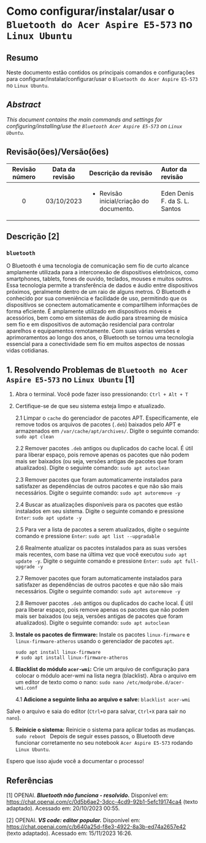 # Como configurar/instalar/usar o `Bluetooth do Acer Aspire E5-573` no `Linux Ubuntu`

## Resumo

Neste documento estão contidos os principais comandos e configurações para configurar/instalar/configurar/usar o `Bluetooth do Acer Aspire E5-573` no `Linux Ubuntu`.

## _Abstract_

_This document contains the main commands and settings for configuring/installing/use the `Bluetooth Acer Aspire E5-573` on `Linux Ubuntu`._

## Revisão(ões)/Versão(ões)

|Revisão número|Data da revisão|Descrição da revisão|Autor da revisão|
|:-:|:-:|:-|:-|
|0|03/10/2023|<ul><li>Revisão inicial/criação do documento.</li></ul>|Eden Denis F. da S. L. Santos|

## Descrição [2]

### `bluetooth`

O Bluetooth é uma tecnologia de comunicação sem fio de curto alcance amplamente utilizada para a interconexão de dispositivos eletrônicos, como smartphones, tablets, fones de ouvido, teclados, mouses e muitos outros. Essa tecnologia permite a transferência de dados e áudio entre dispositivos próximos, geralmente dentro de um raio de alguns metros. O Bluetooth é conhecido por sua conveniência e facilidade de uso, permitindo que os dispositivos se conectem automaticamente e compartilhem informações de forma eficiente. É amplamente utilizado em dispositivos móveis e acessórios, bem como em sistemas de áudio para streaming de música sem fio e em dispositivos de automação residencial para controlar aparelhos e equipamentos remotamente. Com suas várias versões e aprimoramentos ao longo dos anos, o Bluetooth se tornou uma tecnologia essencial para a conectividade sem fio em muitos aspectos de nossas vidas cotidianas.


## 1. Resolvendo Problemas de `Bluetooth no Acer Aspire E5-573` no `Linux Ubuntu` [1]

1. Abra o terminal. Você pode fazer isso pressionando: `Ctrl + Alt + T`


2. Certifique-se de que seu sistema esteja limpo e atualizado.

    2.1 Limpar o `cache` do gerenciador de pacotes APT. Especificamente, ele remove todos os arquivos de pacotes (`.deb`) baixados pelo APT e armazenados em `/var/cache/apt/archives/`. Digite o seguinte comando: `sudo apt clean` 
    
    2.2 Remover pacotes `.deb` antigos ou duplicados do cache local. É útil para liberar espaço, pois remove apenas os pacotes que não podem mais ser baixados (ou seja, versões antigas de pacotes que foram atualizados). Digite o seguinte comando: `sudo apt autoclean`

    2.3 Remover pacotes que foram automaticamente instalados para satisfazer as dependências de outros pacotes e que não são mais necessários. Digite o seguinte comando: `sudo apt autoremove -y`

    2.4 Buscar as atualizações disponíveis para os pacotes que estão instalados em seu sistema. Digite o seguinte comando e pressione `Enter`: `sudo apt update -y`

    2.5 Para ver a lista de pacotes a serem atualizados, digite o seguinte comando e pressione `Enter`:  `sudo apt list --upgradable`

    2.6 Realmente atualizar os pacotes instalados para as suas versões mais recentes, com base na última vez que você executou `sudo apt update -y`. Digite o seguinte comando e pressione `Enter`: `sudo apt full-upgrade -y`

    2.7 Remover pacotes que foram automaticamente instalados para satisfazer as dependências de outros pacotes e que não são mais necessários. Digite o seguinte comando: `sudo apt autoremove -y`

    2.8 Remover pacotes `.deb` antigos ou duplicados do cache local. É útil para liberar espaço, pois remove apenas os pacotes que não podem mais ser baixados (ou seja, versões antigas de pacotes que foram atualizados). Digite o seguinte comando: `sudo apt autoclean`

3. **Instale os pacotes de firmware:** Instale os pacotes `linux-firmware` e `linux-firmware-atheros` usando o gerenciador de pacotes `apt`.

    ```
    sudo apt install linux-firmware
    # sudo apt install linux-firmware-atheros
    ```

4. **Blacklist do módulo `acer-wmi`:** Crie um arquivo de configuração para colocar o módulo acer-wmi na lista negra (blacklist). Abra o arquivo em um editor de texto como o nano: `sudo nano /etc/modprobe.d/acer-wmi.conf`

    4.1 **Adicione a seguinte linha ao arquivo e salve:** `blacklist acer-wmi`

Salve o arquivo e saia do editor (`Ctrl+O` para salvar, `Ctrl+X` para sair no `nano`).

5. **Reinicie o sistema:** Reinicie o sistema para aplicar todas as mudanças. `sudo reboot
`
Depois de seguir esses passos, o Bluetooth deve funcionar corretamente no seu notebook `Acer Aspire E5-573` rodando `Linux Ubuntu`.

Espero que isso ajude você a documentar o processo!

## Referências

[1] OPENAI. ***Bluetooth não funciona - resolvido.*** Disponível em: <https://chat.openai.com/c/0d5b6ae2-3dcc-4cd9-92b1-5efc19174ca4> (texto adaptado). Acessado em: 20/10/2023 00:55.

[2] OPENAI. ***VS code: editor popular.*** Disponível em: <https://chat.openai.com/c/b640a25d-f8e3-4922-8a3b-ed74a2657e42> (texto adaptado). Acessado em: 15/11/2023 16:26.

